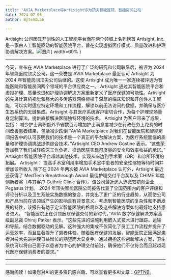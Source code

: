 ```yaml
---
title: 'AVIA Marketplace将Artisight评为顶尖智能医院、智能房间公司'
date: 2024-07-05
author: ByteAILab

---
```


Artisight 公司因其开创性的人工智能平台而在两个领域上名列榜首
Artisight, Inc. 是一家由人工智能驱动的智能医院平台，旨在实现虚拟医疗模式、质量改进和护理协调解决方案。![图片](https://ai-techpark.com/wp-content/uploads/2024/07/AVIA-Marketplace-960x540.jpg){ width=60% }

---
今天，宣布在 AVIA Marketplace 进行了广泛的研究和公司联系后，被评为 2024 年智能医院顶尖公司，这一荣誉是 AVIA Marketplace 最近认可 Artisight 为 2024 年智能房间顶尖公司后继的。这使 Artisight 成为唯一一家连续被评选为智能医院和智能房间两个领域的平台供应商之一。
Artisight 通过其智能医院平台和虚拟护理、质量改进和护理协调解决方案重新定义了医疗保健的可能性。Artisight 的先进计算机视觉和强大的多传感器网络根植于深厚的临床知识和开创性人工智能，可以实时适应特定环境和工作流程，解锁以前无法访问的数据，并确保与医疗生态系统的无缝集成。Artisight 与其医疗系统客户密切合作，为每个护理现场量身定制算法，提供直接解决医院独特环境的技术。
Artisight 为客户带来了成果，包括：
减少护士离职额外节省数百万增加护士满意度减少在行政任务上花费的时间改善患者结果，包括减少跌倒
“AVIA Marketplace 对我们在智能医院和智能房间报告中的认可表明我们的技术是一个真正的平台解决方案，为医疗系统面临的质量和护理协调挑战提供综合技术，”Artisight CEO Andrew Gostine 表示。“这些荣誉加强了我们减轻临床工作负担、推动医院实现可度量的安全和效率收益的承诺。”
Artisight 智能医院平台超越其他技术，实现从床边到手术室（OR）和诊所环境的拓展。
Artisight：
提高手术室利用率增加手术室中患者的安全性缩短等待时间并增加诊所收入
除了在 2024 年两次被 AVIA Marketplace 认可外，Artisight 最近还获得了 MedTech Breakthrough Award 最佳护理交付平台奖以及 CHIME 年度创新者奖（与其客户 Guthrie Clinic 合作）。该公司最近还入选微软初创企业 Pegasus 计划。
2024 年顶尖智能医院公司报告代表了全国范围内的客户评级和评论分析以及卫生系统实施数据的整合，并突出了更广泛的行业趋势，从而使公司和产品当前在该领域产生的影响具有背景意义。考虑到智能医院的复杂性和不断发展的特性，该报告有助于定义智能医院的格局以及这些解决方案如何最好地支持患者进入。
“智能医院正在引领医疗保健交付的新时代，”AVIA 数字保健解决方案高级副总裁 Dhiraj Patkar 表示。“这些先进的设施利用嵌入式技术进行跟踪、运输和导航，结合数据驱动的见解。这种强大的集成不仅简化了员工工作流程并提升了运营效率，而且显著提升了患者体验。随着医疗保健的发展，智能医院正因满足患者对技术先进护理日益增长的期望而大显身手。通过拥抱这些创新解决方案，卫生系统可以将自己置于以患者为中心的护理交付前沿，确保他们不仅符合而且超越现代医疗保健消费者的要求。”

---
---
感谢阅读！如果您对AI的更多资讯感兴趣，可以查看更多AI文章：[GPTNB](https://gptnb.com)。
